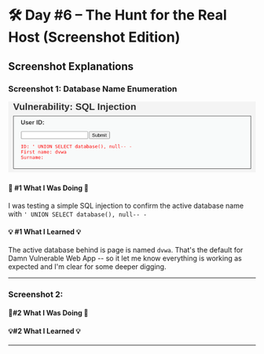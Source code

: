 # 🛠️ Day #6 – The Hunt for the Real Host (Screenshot Edition)

## Screenshot Explanations

### Screenshot 1: Database Name Enumeration

![Proof the database behind this page is DVWA](raw-images/step1.png)

#### 🔹 #1 What I Was Doing 🔹

I was testing a simple SQL injection to confirm the active database name with `' UNION SELECT database(), null-- -`

#### 💡 #1 What I Learned 💡

The active database behind is page is named `dvwa`. That's the default for Damn Vulnerable Web App -- so it let me know everything is working as expected and I'm clear for some deeper digging.

---

### Screenshot 2: 



#### 🔹#2 What I Was Doing 🔹



#### 💡#2 What I Learned 💡



---

